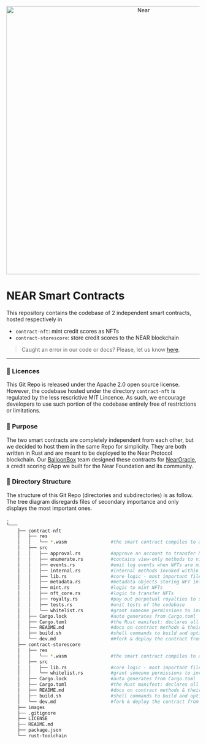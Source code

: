 <p align="center">
  <a href="https://near.org/">
    <img alt="Near" src="https://github.com/BalloonBox-Inc/near-oracle-contracts/blob/dev/images/inverted-primary-logo-bg.png" width="700" />
  </a>
</p>

# NEAR Smart Contracts
This repository contains the codebase of 2 independent smart contracts, hosted respectively in
- `contract-nft`: mint credit scores as NFTs
- `contract-storescore`: store credit scores to the NEAR blockchain

> Caught an error in our code or docs? Please, let us know [here](https://www.balloonbox.io/contact).
---

### :page_facing_up: Licences
This Git Repo is released under the Apache 2.0 open source license.
However, the codebase hosted under the directory `contract-nft` is regulated by the less rescrictive MIT Lincence. As such, we encourage developers to use such portion of the codebase entirely free of restrictions or limitations.

### :satellite: Purpose
The two smart contracts are completely independent from each other, but we decided to host them in the same Repo for simplicity. They are both written in Rust and are meant to be deployed to the Near Protocol blockchain. Our [BalloonBox](https://www.balloonbox.io/) team designed these contracts for [NearOracle](https://test.nearoracle.com/), a credit scoring dApp we built for the Near Foundation and its community.

### :octopus: Directory Structure
The structure of this Git Repo (directories and subdirectories) is as follow. The tree diagram disregards files of secondary importance and only displays the most important ones.

```bash
.
└─── 
    ├── contract-nft
    │   ├── res
    │   │   └── *.wasm                #the smart contract compiles to a .wasm file = the only file deployed to chain
    │   ├── src
    │   │   ├── approval.rs           #approve an account to transfer NFTs on your behalf
    │   │   ├── enumerate.rs          #contains view-only methods to view contract state
    │   │   ├── events.rs             #emit log events when NFTs are minted or transferred
    │   │   ├── internal.rs           #internal methods invoked within the contract itself
    │   │   ├── lib.rs                #core logic - most important file
    │   │   ├── metadata.rs           #metadata objects storing NFT info
    │   │   ├── mint.rs               #logic to mint NFTs
    │   │   ├── nft_core.rs           #logic to transfer NFTs
    │   │   ├── royalty.rs            #pay out perpetual royalties to someone
    │   │   ├── tests.rs              #unit tests of the codebase
    │   │   └── whitelist.rs          #grant someone permissions to invoke some methods
    │   ├── Cargo.lock                #auto generates from Cargo.toml
    │   ├── Cargo.toml                #the Rust manifest: declares all dependancies
    │   ├── README.md                 #docs on contract methods & their gas price
    │   ├── build.sh                  #shell commands to build and optimize your smart contract
    │   └── dev.md                    ##fork & deploy the contract from Near CLI
    ├── contract-storescore
    │   ├── res
    │   │   └── *.wasm                #the smart contract compiles to a .wasm file = the only file deployed to chain
    │   ├── src
    │   │   ├── lib.rs                #core logic - most important file
    │   │   └── whitelist.rs          #grant someone permissions to invoke some methods
    │   ├── Cargo.lock                #auto generates from Cargo.toml
    │   ├── Cargo.toml                #the Rust manifest: declares all dependancies
    │   ├── README.md                 #docs on contract methods & their gas price
    │   ├── build.sh                  #shell commands to build and optimize your smart contract
    │   └── dev.md                    #fork & deploy the contract from Near CLI
    ├── images
    ├── .gitignore
    ├── LICENSE
    ├── README.md
    ├── package.json
    └── rust-toolchain
```